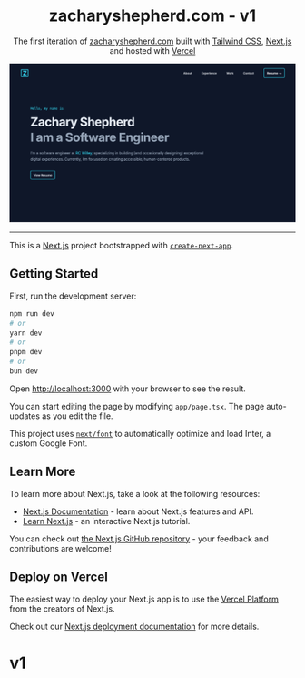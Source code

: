 <h1 align="center" tabindex="-1" class="heading-element" dir="auto">
  zacharyshepherd.com - v1
</h1>

<p align="center" dir="auto">
  The first iteration of <a href="https://zacharyshepherd.com" rel="nofollow">zacharyshepherd.com</a> built with <a href="https://tailwindcss.com/" rel="nofollow">Tailwind CSS</a>, <a href="https://nextjs.org/" rel="nofollow">Next.js</a> and hosted with <a href="https://vercel.com/" rel="nofollow">Vercel</a>
</p>

<p dir="auto">
  <a target="_blank" rel="noopener noreferrer nofollow" href="https://zacharyshepherd.com"">
    <img src="https://raw.githubusercontent.com/zacharyshepherd/v1/main/public/images/demo.webp" alt="demo" style="max-width: 100%;">
  </a>
</p>

<hr />

This is a [Next.js](https://nextjs.org/) project bootstrapped with [`create-next-app`](https://github.com/vercel/next.js/tree/canary/packages/create-next-app).

## Getting Started

First, run the development server:

```bash
npm run dev
# or
yarn dev
# or
pnpm dev
# or
bun dev
```

Open [http://localhost:3000](http://localhost:3000) with your browser to see the result.

You can start editing the page by modifying `app/page.tsx`. The page auto-updates as you edit the file.

This project uses [`next/font`](https://nextjs.org/docs/basic-features/font-optimization) to automatically optimize and load Inter, a custom Google Font.

## Learn More

To learn more about Next.js, take a look at the following resources:

- [Next.js Documentation](https://nextjs.org/docs) - learn about Next.js features and API.
- [Learn Next.js](https://nextjs.org/learn) - an interactive Next.js tutorial.

You can check out [the Next.js GitHub repository](https://github.com/vercel/next.js/) - your feedback and contributions are welcome!

## Deploy on Vercel

The easiest way to deploy your Next.js app is to use the [Vercel Platform](https://vercel.com/new?utm_medium=default-template&filter=next.js&utm_source=create-next-app&utm_campaign=create-next-app-readme) from the creators of Next.js.

Check out our [Next.js deployment documentation](https://nextjs.org/docs/deployment) for more details.
# v1
